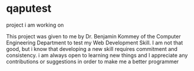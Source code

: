 # qaputest
project i am working on

This project was given to me by Dr. Benjamin Kommey of the Computer Engineering Department to test my Web Development Skill. 
I am not that good, but i know that developing a new skill requires commitment and consistency. i am always open to learning 
new things and I appreciate any contributions or suggestions in order to make me a better programmer
